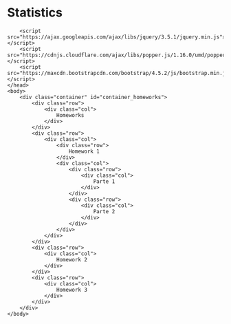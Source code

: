 # Statistics

<html>
    <head>
        <link rel="stylesheet" href="https://maxcdn.bootstrapcdn.com/bootstrap/4.5.2/css/bootstrap.min.css">
    
        <script src="https://ajax.googleapis.com/ajax/libs/jquery/3.5.1/jquery.min.js"></script>
        <script src="https://cdnjs.cloudflare.com/ajax/libs/popper.js/1.16.0/umd/popper.min.js"></script>
        <script src="https://maxcdn.bootstrapcdn.com/bootstrap/4.5.2/js/bootstrap.min.js"></script>
    </head>
    <body>
        <div class="container" id="container_homeworks">
            <div class="row">
                <div class="col">
                    Homeworks
                </div>
            </div>
            <div class="row">
                <div class="col">           
                    <div class="row">
                        Homework 1
                    </div>
                    <div class="col">
                        <div class="row">
                            <div class="col">
                                Parte 1
                            </div>
                        </div>
                        <div class="row">
                            <div class="col">
                                Parte 2
                            </div>
                        </div>
                    </div>
                </div>
            </div>
            <div class="row">
                <div class="col">
                    Homework 2
                </div>
            </div>
            <div class="row">
                <div class="col">
                    Homework 3
                </div>
            </div>
        </div>
    </body>
</html>
